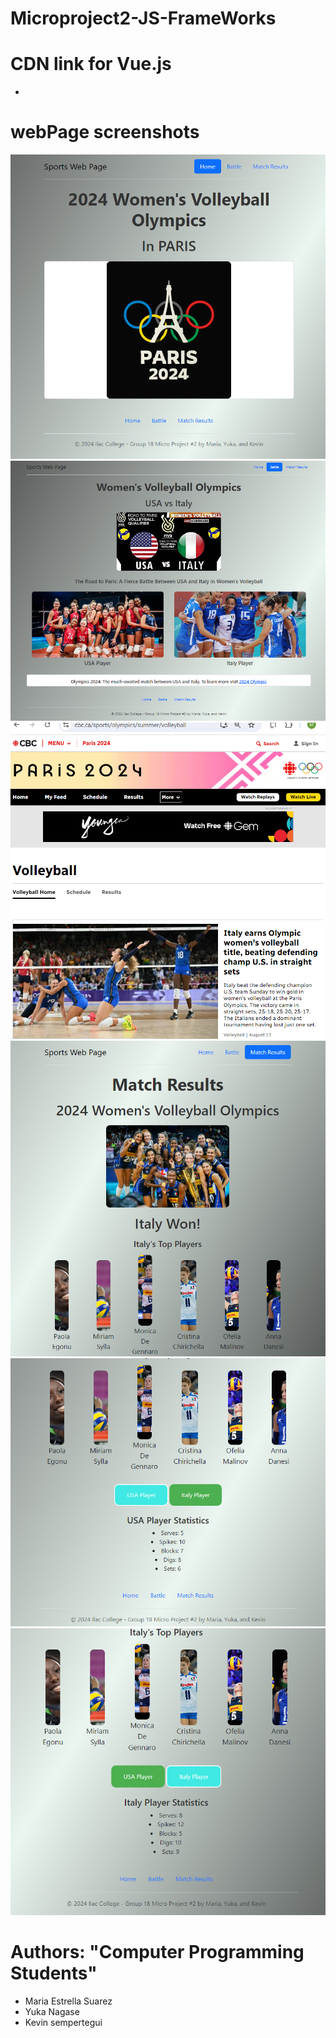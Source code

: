 # Microproject2-JS-FrameWorks

# CDN link for Vue.js
- <script src="https://cdn.jsdelivr.net/npm/vue@3/dist/vue.global.js"></script>

# webPage screenshots
![webPage1](image.png)
![webPage2](image-1.png)
![Output linked of webpage2](image-2.png)
![webPage3](image-3.png)
![webPage3_USAbutton](image-4.png)
![webPage3_ItalyButton](image-5.png)


# Authors: "Computer Programming Students"

- Maria Estrella Suarez
- Yuka Nagase 
- Kevin sempertegui 